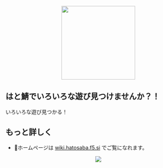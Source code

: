 <p align="center"><a href="https://hatosaba.f5.si/" target="_blank"><img src="https://crafatar.com/renders/head/6b80409a32964d6e8614da041c5ec185" width="200"></a></p>

## はと鯖でいろいろな遊び見つけませんか？！

いろいろな遊び見つかる！

## もっと詳しく
 
- 🏡ホームページは [wiki.hatosaba.f5.si](https://wiki.hatosaba.f5.si/) でご覧になれます。

<p align="center">
  <img src="https://c.tenor.com/9157I3wbqqwAAAAC/hehe-raccoon.gif">
</p>
